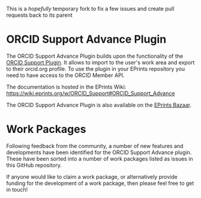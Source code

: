 This is a *hopefully* temporary fork to fix a few issues and create pull requests back to its parent

# ORCID Support Advance Plugin

The ORCID Support Advance Plugin builds upon the functionality of the 
[ORCID Support Plugin](https://github.com/eprints/orcid_support). It allows
to import to the user's work area and export to their orcid.org profile.
To use the plugin in your EPrints repository you need to have access to the
ORCID Member API.

The documentation is hosted in the EPrints Wiki: https://wiki.eprints.org/w/ORCID_Support#ORCID_Support_Advance

The ORCID Support Advance Plugin is also available on the [EPrints Bazaar](http://bazaar.eprints.org/).

# Work Packages
Following feedback from the community, a number of new features and developments have been identified for the ORCID Support Advance plugin. These have been sorted into a number of work packages listed as issues in this GitHub repository. 

If anyone would like to claim a work package, or alternatively provide funding for the development of a work package, then please feel free to get in touch!
